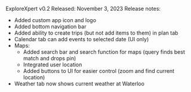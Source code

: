 ExploreXpert v0.2
Released: November 3, 2023
Release notes:

* Added custom app icon and logo
* Added bottom navigation bar
* Added ability to create trips (but not add items to them) in plan tab
* Calendar tab can add events to selected date (UI only)
* Maps:
  * Added search bar and search function for maps (query finds best match and drops pin)
  * Integrated user location
  * Added buttons to UI for easier control (zoom and find current location)
* Weather tab now shows current weather at Waterloo
